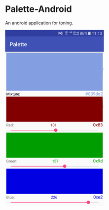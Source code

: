# Palette-Android
An android application for toning.
<br />

<img src="https://raw.githubusercontent.com/DerekDick/Palette-Android/master/screenshots/samsung_galaxy_s7_edge.png" width="320"></img>
